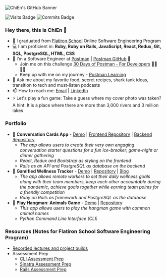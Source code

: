 ![ChiEn's GitHub Banner](https://media-exp1.licdn.com/dms/image/C4D16AQG24y_tTknoeQ/profile-displaybackgroundimage-shrink_350_1400/0/1590596191936?e=1649894400&v=beta&t=lcyDR1PKMcdmhgqP9i-whyTGyJprzwHQy07RbB165Vw)

![Visits Badge](https://badges.pufler.dev/visits/chienleow/chienleow) ![Commits Badge](https://badges.pufler.dev/commits/yearly/chienleow)

### Hey there, this is ChiEn 👋

- 🔭 I graduated from [Flatiron School](https://flatironschool.com/campus-and-online-coding-bootcamp/) Online Software Engineering Program
- 💻 I am proficient in: **Ruby, Ruby on Rails, JavaScript, React, Redux, Git, SQL, PostgreSQL, HTML, CSS**
- 🌱 I’m a Software Engineer at [Postman](https://www.postman.com/) | [Postman GitHub](https://github.com/postmanlabs) 🚀 
  - Join me on this challenge [30 Days of Postman - For Developers](https://www.postman.com/postman/workspace/30-days-of-postman-for-developers/overview) 👩‍🚀👨‍🚀
  - Keep up with me on my journey - [Postman Learning](https://github.com/chienleow/postman-learning)
- 💬 Ask me about my favorite food, secret recipes, shark tank ideas, transition to tech and must-listen podcasts
- 📫 How to reach me: <a href="mailto:chienleow1@gmail.com">Email</a> | <a href="https://www.linkedin.com/in/chienleow">LinkedIn</a>
- ⚡ Let's play a fun game: Take a guess where my cover photo was taken? A hint: It is a place where there are more than 3,000 rivers and 3 million lakes

### Portfolio
- 🔖 **Conversation Cards App** - [Demo](https://youtu.be/wobJ0uPMuHo) | [Frontend Repository](https://github.com/chienleow/conversation-cards-frontend) | [Backend Repository](https://github.com/chienleow/conversation-cards-backend)
  - *The app allows users to create their very own engaging conversation starter questions for a fun ice-breaker, game-night or dinner gathering*
  - *React, Redux and Bootstrap as styling on the frontend*
  - *Rails as an API and PostgreSQL as database on the backend*
- 🔖 **Gamified Wellness Tracker** - [Demo](https://youtu.be/uTYCEnw-izk) | [Repository](https://github.com/chienleow/gamified-wellness-tracker) | [Blog](https://chienleow.github.io/keeping_rails_project_on_the_rails)
  - *The app allows remote workers to set their daily wellness goals along with their team members, keep each other accountable during the pandemic, achieve goals together while earning team points for a friendly competition*
  - *Ruby on Rails as framework and PostgreSQL as the database*
- 🔖 **Play Hangman: Animals Game** - [Demo](https://youtu.be/z1iiUGnS19A) | [Repository](https://github.com/chienleow/animal-hangman)
  - *This app allows users to play the hangman game with common animal names*
  - *Python Command Line Interface (CLI)*

### Resources (Notes for Flatiron School Software Engineering Program)
- [Recorded lectures and project builds](https://github.com/chienleow/resources-for-flatiron)
- Assessment Prep
  - [CLI Assessment Prep](https://github.com/chienleow/cli-assessment-prep)
  - [Sinatra Assessment Prep](https://github.com/chienleow/sinatra-assessment-prep)
  - [Rails Assessment Prep](https://github.com/chienleow/rails-assessment-prep)

